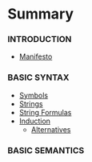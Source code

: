 # Summary

### INTRODUCTION
* [Manifesto](README.md)

### BASIC SYNTAX
* [Symbols](0/README.md)
	<!-- * [Logical Symbols](0/README.md#definition-ls) -->
	<!-- * [Nonlogical Symbols](0/README.md#definition-nls) -->
	<!-- * [Passing Remarks](0/README.md#remarks) -->
* [Strings](0/strings/README.md)
	<!-- * [Definition](0/strings/README.md#definition) -->
	<!-- * [String Equality](0/strings/README.md#definition-streq) -->
	<!-- * [String Concatenation](0/strings/README.md#definition-strcon) -->
	<!-- * [Substrings](0/strings/README.md#definition-substr) -->
	<!-- * [Symbol Occurrence](0/strings/README.md#definition-strsoc) -->
	<!-- * [String Cancellation](0/strings/README.md#metatheorem-sc) -->
	<!-- * [Associativity](0/strings/README.md#metatheorem-asc) -->
	<!-- * [Levi's Lemma](0/strings/README.md#metatheorem-ll) -->
* [String Formulas](0/refined_strings/README.md)
	<!-- * [Manifesto](0/refined_strings/README.md#manifesto) -->
	<!-- * [Terms](0/refined_strings/README.md#definition-terms) -->
	<!-- * [Atomic Formulas](0/refined_strings/README.md#definition-af) -->
	<!-- * [Well-Formed Formulas](0/refined_strings/README.md#definition-wff) -->
	<!-- * [Abbreviations](0/refined_strings/README.md#definition-ca) -->
* [Induction](0/induction_metatheory/README.md)
	* [Alternatives](0/induction_metatheory/alternatives.md)
	<!-- * [Manifesto](0/induction_metatheory/README.md#manifesto) -->
	<!-- * [Closure](0/induction_metatheory/README.md#definition-closure) -->
	<!-- * [Inductively Defined Set](0/induction_metatheory/README.md#definition-ids) -->
	<!-- * [Proof by Induction](0/induction_metatheory/README.md#metatheorem-pi) -->

### BASIC SEMANTICS